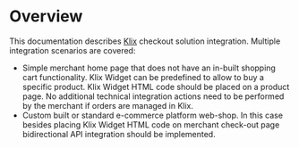 # Overview

This documentation describes [Klix](https://www.klix.app) checkout solution integration. Multiple integration scenarios are covered:

* Simple merchant home page that does not have an in-built shopping cart functionality. Klix Widget can be predefined to allow to buy a specific product. Klix Widget HTML code should be placed on a product page. No additional technical integration actions need to be performed by the merchant if orders are managed in Klix.
* Custom built or standard e-commerce platform web-shop. In this case besides placing Klix Widget HTML code on merchant check-out page bidirectional API integration should be implemented.
